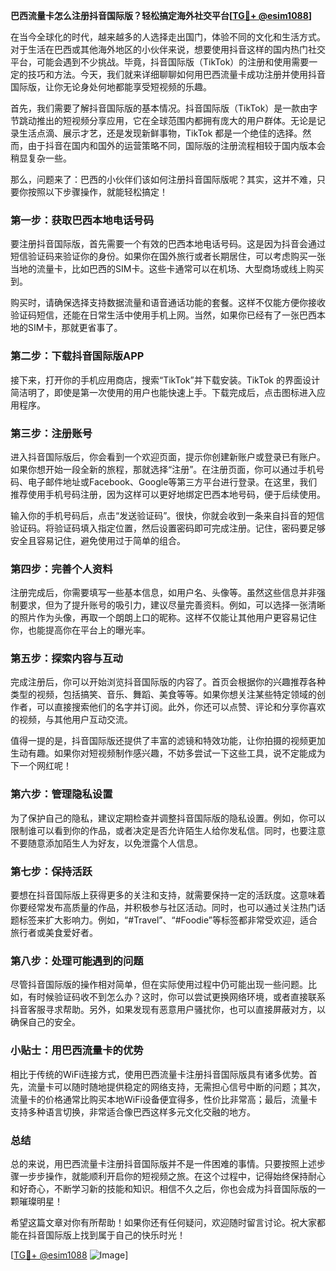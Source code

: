 **巴西流量卡怎么注册抖音国际版？轻松搞定海外社交平台[[TG💪+ @esim1088](https://t.me/s/esim1088)]**

在当今全球化的时代，越来越多的人选择走出国门，体验不同的文化和生活方式。对于生活在巴西或其他海外地区的小伙伴来说，想要使用抖音这样的国内热门社交平台，可能会遇到不少挑战。毕竟，抖音国际版（TikTok）的注册和使用需要一定的技巧和方法。今天，我们就来详细聊聊如何用巴西流量卡成功注册并使用抖音国际版，让你无论身处何地都能享受短视频的乐趣。

首先，我们需要了解抖音国际版的基本情况。抖音国际版（TikTok）是一款由字节跳动推出的短视频分享应用，它在全球范围内都拥有庞大的用户群体。无论是记录生活点滴、展示才艺，还是发现新鲜事物，TikTok 都是一个绝佳的选择。然而，由于抖音在国内和国外的运营策略不同，国际版的注册流程相较于国内版本会稍显复杂一些。

那么，问题来了：巴西的小伙伴们该如何注册抖音国际版呢？其实，这并不难，只要你按照以下步骤操作，就能轻松搞定！

### **第一步：获取巴西本地电话号码**
要注册抖音国际版，首先需要一个有效的巴西本地电话号码。这是因为抖音会通过短信验证码来验证你的身份。如果你在国外旅行或者长期居住，可以考虑购买一张当地的流量卡，比如巴西的SIM卡。这些卡通常可以在机场、大型商场或线上购买到。

购买时，请确保选择支持数据流量和语音通话功能的套餐。这样不仅能方便你接收验证码短信，还能在日常生活中使用手机上网。当然，如果你已经有了一张巴西本地的SIM卡，那就更省事了。

### **第二步：下载抖音国际版APP**
接下来，打开你的手机应用商店，搜索“TikTok”并下载安装。TikTok 的界面设计简洁明了，即使是第一次使用的用户也能快速上手。下载完成后，点击图标进入应用程序。

### **第三步：注册账号**
进入抖音国际版后，你会看到一个欢迎页面，提示你创建新账户或登录已有账户。如果你想开始一段全新的旅程，那就选择“注册”。在注册页面，你可以通过手机号码、电子邮件地址或Facebook、Google等第三方平台进行登录。在这里，我们推荐使用手机号码注册，因为这样可以更好地绑定巴西本地号码，便于后续使用。

输入你的手机号码后，点击“发送验证码”。很快，你就会收到一条来自抖音的短信验证码。将验证码填入指定位置，然后设置密码即可完成注册。记住，密码要足够安全且容易记住，避免使用过于简单的组合。

### **第四步：完善个人资料**
注册完成后，你需要填写一些基本信息，如用户名、头像等。虽然这些信息并非强制要求，但为了提升账号的吸引力，建议尽量完善资料。例如，可以选择一张清晰的照片作为头像，再取一个朗朗上口的昵称。这样不仅能让其他用户更容易记住你，也能提高你在平台上的曝光率。

### **第五步：探索内容与互动**
完成注册后，你可以开始浏览抖音国际版的内容了。首页会根据你的兴趣推荐各种类型的视频，包括搞笑、音乐、舞蹈、美食等等。如果你想关注某些特定领域的创作者，可以直接搜索他们的名字并订阅。此外，你还可以点赞、评论和分享你喜欢的视频，与其他用户互动交流。

值得一提的是，抖音国际版还提供了丰富的滤镜和特效功能，让你拍摄的视频更加生动有趣。如果你对短视频制作感兴趣，不妨多尝试一下这些工具，说不定能成为下一个网红呢！

### **第六步：管理隐私设置**
为了保护自己的隐私，建议定期检查并调整抖音国际版的隐私设置。例如，你可以限制谁可以看到你的作品，或者决定是否允许陌生人给你发私信。同时，也要注意不要随意添加陌生人为好友，以免泄露个人信息。

### **第七步：保持活跃**
要想在抖音国际版上获得更多的关注和支持，就需要保持一定的活跃度。这意味着你要经常发布高质量的作品，并积极参与社区活动。同时，也可以通过关注热门话题标签来扩大影响力。例如，“#Travel”、“#Foodie”等标签都非常受欢迎，适合旅行者或美食爱好者。

### **第八步：处理可能遇到的问题**
尽管抖音国际版的操作相对简单，但在实际使用过程中仍可能出现一些问题。比如，有时候验证码收不到怎么办？这时，你可以尝试更换网络环境，或者直接联系抖音客服寻求帮助。另外，如果发现有恶意用户骚扰你，也可以直接屏蔽对方，以确保自己的安全。

### **小贴士：用巴西流量卡的优势**
相比于传统的WiFi连接方式，使用巴西流量卡注册抖音国际版具有诸多优势。首先，流量卡可以随时随地提供稳定的网络支持，无需担心信号中断的问题；其次，流量卡的价格通常比购买本地WiFi设备便宜得多，性价比非常高；最后，流量卡支持多种语言切换，非常适合像巴西这样多元文化交融的地方。

### **总结**
总的来说，用巴西流量卡注册抖音国际版并不是一件困难的事情。只要按照上述步骤一步步操作，就能顺利开启你的短视频之旅。在这个过程中，记得始终保持耐心和好奇心，不断学习新的技能和知识。相信不久之后，你也会成为抖音国际版的一颗璀璨明星！

希望这篇文章对你有所帮助！如果你还有任何疑问，欢迎随时留言讨论。祝大家都能在抖音国际版上找到属于自己的快乐时光！

[[TG💪+ @esim1088](https://t.me/s/esim1088) ![Image](https://i.postimg.cc/4NQfJmqS/Snipaste-2025-05-13-00-14-12.png)]